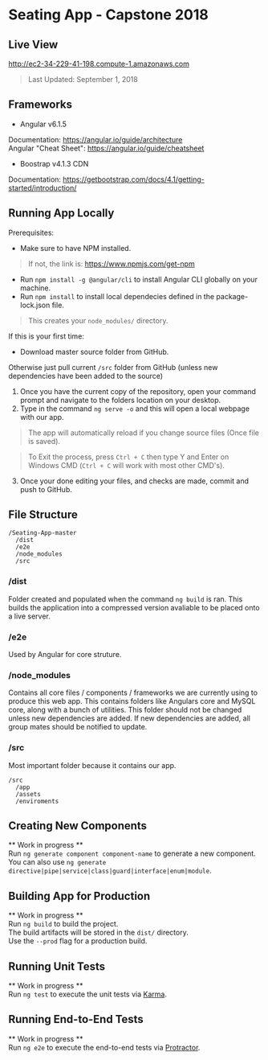 # Seating App - Capstone 2018

## Live View
http://ec2-34-229-41-198.compute-1.amazonaws.com
>Last Updated: September 1, 2018

## Frameworks
- Angular v6.1.5

Documentation: https://angular.io/guide/architecture <br />
Angular "Cheat Sheet": https://angular.io/guide/cheatsheet

- Boostrap v4.1.3 CDN

Documentation: https://getbootstrap.com/docs/4.1/getting-started/introduction/

## Running App Locally
Prerequisites:
- Make sure to have NPM installed.
>If not, the link is: https://www.npmjs.com/get-npm
- Run `npm install -g @angular/cli` to install Angular CLI globally on your machine.
- Run `npm install` to install local dependecies defined in the package-lock.json file.
>This creates your `node_modules/` directory.

If this is your first time:
- Download master source folder from GitHub.

Otherwise just pull current `/src` folder from GitHub (unless new dependencies have been added to the source)

1.  Once you have the current copy of the repository, open your command prompt and navigate to the folders location on your desktop. <br />
2.  Type in the command `ng serve -o` and this will open a local webpage with our app. <br />
>The app will automatically reload if you change source files (Once file is saved). <br />

>To Exit the process, press `Ctrl + C` then type Y and Enter on Windows CMD (`Ctrl + C` will work with most other CMD's). <br />

3.  Once your done editing your files, and checks are made, commit and push to GitHub.

## File Structure

```
/Seating-App-master
  /dist
  /e2e
  /node_modules
  /src
```

### /dist

Folder created and populated when the command `ng build` is ran.  This builds the application into a compressed version avaliable to be placed onto a live server.

### /e2e

Used by Angular for core struture.

### /node_modules

Contains all core files / components / frameworks we are currently using to produce this web app.  This contains folders like Angulars core and MySQL core, along with a bunch of utilities.  This folder should not be changed unless new dependencies are added.  If new dependencies are added, all group mates should be notified to update.

### /src

Most important folder because it contains our app. <br />

```
/src
  /app
  /assets
  /enviroments
```

## Creating New Components

** Work in progress ** <br />
Run `ng generate component component-name` to generate a new component. <br />
You can also use `ng generate directive|pipe|service|class|guard|interface|enum|module`. <br />

## Building App for Production

** Work in progress ** <br />
Run `ng build` to build the project. <br />
The build artifacts will be stored in the `dist/` directory. <br />
Use the `--prod` flag for a production build. <br />

## Running Unit Tests

** Work in progress ** <br />
Run `ng test` to execute the unit tests via [Karma](https://karma-runner.github.io).

## Running End-to-End Tests

** Work in progress ** <br />
Run `ng e2e` to execute the end-to-end tests via [Protractor](http://www.protractortest.org/).
